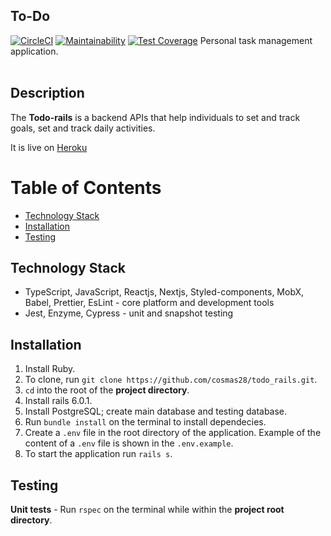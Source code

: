 ## To-Do

[![CircleCI](https://circleci.com/gh/cosmas28/toDo-ui.svg?style=svg)](https://circleci.com/gh/cosmas28/toDo-ui)
[![Maintainability](https://api.codeclimate.com/v1/badges/e12a51b816442c95d95f/maintainability)](https://codeclimate.com/github/cosmas28/toDo-ui/maintainability)
[![Test Coverage](https://api.codeclimate.com/v1/badges/e12a51b816442c95d95f/test_coverage)](https://codeclimate.com/github/cosmas28/toDo-ui/test_coverage)
Personal task management application.
<br />
<br />

## Description

The **Todo-rails** is a backend APIs that help individuals to set and track goals, set and track daily activities.

It is live on [Heroku](#url)
<br />

# Table of Contents

- [Technology Stack](#technology-stack)
- [Installation](#installation)
- [Testing](#testing)

## Technology Stack

- TypeScript, JavaScript, Reactjs, Nextjs, Styled-components, MobX, Babel, Prettier, EsLint - core platform and development tools
- Jest, Enzyme, Cypress - unit and snapshot testing

## Installation

1. Install Ruby.
2. To clone, run `git clone https://github.com/cosmas28/todo_rails.git`.
3. `cd` into the root of the **project directory**.
4. Install rails 6.0.1.
5. Install PostgreSQL; create main database and testing database.
6. Run `bundle install` on the terminal to install dependecies.
7. Create a `.env` file in the root directory of the application. Example of the content of a `.env` file is shown in the `.env.example`.
8. To start the application run `rails s`.

## Testing

**Unit tests** - Run `rspec` on the terminal while within the **project root directory**.
